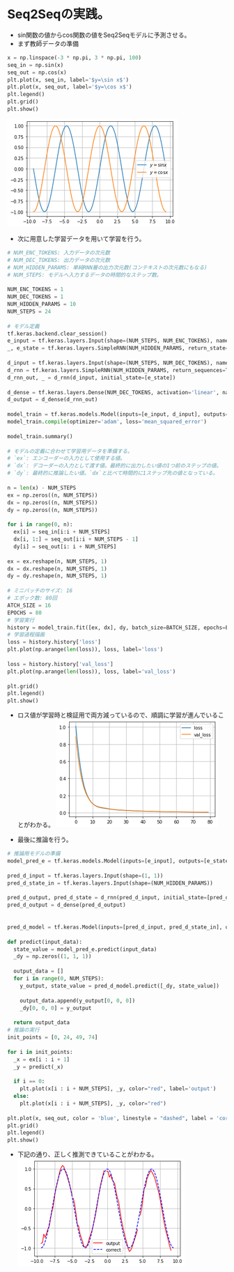 <script type="text/x-mathjax-config">MathJax.Hub.Config({tex2jax:{inlineMath:[['\$','\$'],['\\(','\\)']],processEscapes:true},CommonHTML: {matchFontHeight:false}});</script>
<script type="text/javascript" async src="https://cdnjs.cloudflare.com/ajax/libs/mathjax/2.7.1/MathJax.js?config=TeX-MML-AM_CHTML"></script>

# Seq2Seqの実践。

- sin関数の値からcos関数の値をSeq2Seqモデルに予測させる。
- まず教師データの準備


```python
x = np.linspace(-3 * np.pi, 3 * np.pi, 100)
seq_in = np.sin(x)
seq_out = np.cos(x)
plt.plot(x, seq_in, label='$y=\sin x$')
plt.plot(x, seq_out, label='$y=\cos x$')
plt.legend()
plt.grid()
plt.show()
```
![kakunin](imgs/seq2seq_1.png)

- 次に用意した学習データを用いて学習を行う。
```python
# NUM_ENC_TOKENS: 入力データの次元数
# NUM_DEC_TOKENS: 出力データの次元数
# NUM_HIDDEN_PARAMS: 単純RNN層の出力次元数(コンテキストの次元数にもなる)
# NUM_STEPS: モデルへ入力するデータの時間的なステップ数。

NUM_ENC_TOKENS = 1
NUM_DEC_TOKENS = 1
NUM_HIDDEN_PARAMS = 10
NUM_STEPS = 24

# モデル定義
tf.keras.backend.clear_session()
e_input = tf.keras.layers.Input(shape=(NUM_STEPS, NUM_ENC_TOKENS), name='e_input')
_, e_state = tf.keras.layers.SimpleRNN(NUM_HIDDEN_PARAMS, return_state=True, name='e_rnn')(e_input)

d_input = tf.keras.layers.Input(shape=(NUM_STEPS, NUM_DEC_TOKENS), name='d_input')
d_rnn = tf.keras.layers.SimpleRNN(NUM_HIDDEN_PARAMS, return_sequences=True, return_state=True, name='d_rnn')
d_rnn_out, _ = d_rnn(d_input, initial_state=[e_state])

d_dense = tf.keras.layers.Dense(NUM_DEC_TOKENS, activation='linear', name='d_output')
d_output = d_dense(d_rnn_out)

model_train = tf.keras.models.Model(inputs=[e_input, d_input], outputs=d_output)
model_train.compile(optimizer='adam', loss='mean_squared_error')

model_train.summary()

# モデルの定義に合わせて学習用データを準備する。
# `ex`: エンコーダーの入力として使用する値。
# `dx`: デコーダーの入力として渡す値。最終的に出力したい値の1つ前のステップの値。
# `dy`: 最終的に推論したい値。`dx`と比べて時間的に1ステップ先の値となっている。

n = len(x) - NUM_STEPS
ex = np.zeros((n, NUM_STEPS))
dx = np.zeros((n, NUM_STEPS))
dy = np.zeros((n, NUM_STEPS))

for i in range(0, n):
  ex[i] = seq_in[i:i + NUM_STEPS]
  dx[i, 1:] = seq_out[i:i + NUM_STEPS - 1]
  dy[i] = seq_out[i: i + NUM_STEPS]

ex = ex.reshape(n, NUM_STEPS, 1)
dx = dx.reshape(n, NUM_STEPS, 1)
dy = dy.reshape(n, NUM_STEPS, 1)

# ミニバッチのサイズ: 16
# エポック数: 80回
ATCH_SIZE = 16
EPOCHS = 80
# 学習実行
history = model_train.fit([ex, dx], dy, batch_size=BATCH_SIZE, epochs=EPOCHS, validation_split=0.2, verbose=False)
# 学習過程描画
loss = history.history['loss']
plt.plot(np.arange(len(loss)), loss, label='loss')

loss = history.history['val_loss']
plt.plot(np.arange(len(loss)), loss, label='val_loss')

plt.grid()
plt.legend()
plt.show()
```
- ロス値が学習時と検証用で両方減っているので、順調に学習が進んでいることがわかる。
![kakunin](imgs/seq2seq_2.png)

- 最後に推論を行う。

```python
# 推論用モデルの準備
model_pred_e = tf.keras.models.Model(inputs=[e_input], outputs=[e_state])

pred_d_input = tf.keras.layers.Input(shape=(1, 1))
pred_d_state_in = tf.keras.layers.Input(shape=(NUM_HIDDEN_PARAMS))

pred_d_output, pred_d_state = d_rnn(pred_d_input, initial_state=[pred_d_state_in])
pred_d_output = d_dense(pred_d_output)


pred_d_model = tf.keras.Model(inputs=[pred_d_input, pred_d_state_in], outputs=[pred_d_output, pred_d_state])

def predict(input_data):
  state_value = model_pred_e.predict(input_data)
  _dy = np.zeros((1, 1, 1))
  
  output_data = []
  for i in range(0, NUM_STEPS):
    y_output, state_value = pred_d_model.predict([_dy, state_value])
    
    output_data.append(y_output[0, 0, 0])
    _dy[0, 0, 0] = y_output

  return output_data
# 推論の実行
init_points = [0, 24, 49, 74]

for i in init_points:
  _x = ex[i : i + 1]
  _y = predict(_x)
    
  if i == 0:
    plt.plot(x[i : i + NUM_STEPS], _y, color="red", label='output')
  else:
    plt.plot(x[i : i + NUM_STEPS], _y, color="red")

plt.plot(x, seq_out, color = 'blue', linestyle = "dashed", label = 'correct')
plt.grid()
plt.legend()
plt.show()  
```
- 下記の通り、正しく推測できていることがわかる。
![kakunin](imgs/seq2seq_3.png)